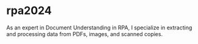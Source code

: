 # rpa2024
As an expert in Document Understanding in RPA, I specialize in extracting and processing data from PDFs, images, and scanned copies.
